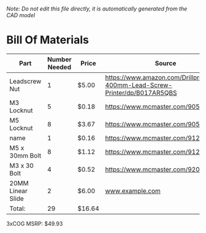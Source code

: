 ###### Note: Do not edit this file directly, it is automatically generated from the CAD model 
# Bill Of Materials 
 |Part|Number Needed|Price|Source| 
 |----|----------|-----|-----|
|Leadscrew Nut|1|$5.00|https://www.amazon.com/Drillpro-400mm-Lead-Screw-Printer/dp/B017AR5QBS|
|M3 Locknut|5|$0.18|https://www.mcmaster.com/90576A102/|
|M5 Locknut|8|$3.67|https://www.mcmaster.com/90576a104|
|name|1|$0.16|https://www.mcmaster.com/91239a126|
|M5 x 30mm Bolt|8|$1.12|https://www.mcmaster.com/91239a236|
|M3 x 30 Bolt|4|$0.52|https://www.mcmaster.com/92095a187|
|20MM Linear Slide|2|$6.00|www.example.com|
|Total: |29|$16.64| |

 3xCOG MSRP: $49.93